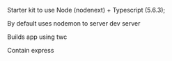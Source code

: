 Starter kit to use Node (nodenext) + Typescript (5.6.3);

By default uses nodemon to server dev server

Builds app using twc

Contain express

